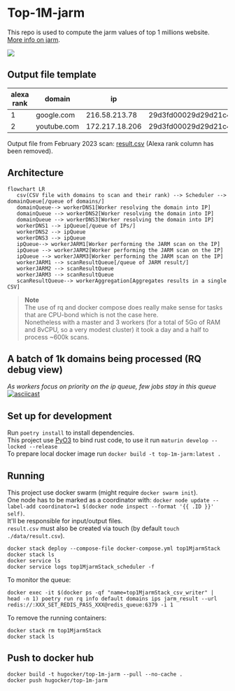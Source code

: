 # Top-1M-jarm
This repo is used to compute the jarm values of top 1 millions website.  
[More info on jarm](https://engineering.salesforce.com/easily-identify-malicious-servers-on-the-internet-with-jarm-e095edac525a/).

[![](https://img.shields.io/badge/status-done-brightgreen?style=for-the-badge)](output/result.csv)
## Output file template
| alexa rank | domain      | ip             | JARM hash                                                      |
|------------|-------------|----------------|----------------------------------------------------------------|
| 1          | google.com  | 216.58.213.78  | 29d3fd00029d29d21c42d43d00041df48f145f65c66577d0b01ecea881c1ba |
| 2          | youtube.com | 172.217.18.206 | 29d3fd00029d29d21c42d43d00041df48f145f65c66577d0b01ecea881c1ba |


Output file from February 2023 scan: [result.csv](output/result.csv) (Alexa rank column has been removed).

## Architecture
```mermaid
flowchart LR
   csv(CSV file with domains to scan and their rank) --> Scheduler --> domainQueue[/queue of domains/]
   domainQueue--> workerDNS1[Worker resolving the domain into IP] 
   domainQueue --> workerDNS2[Worker resolving the domain into IP]
   domainQueue --> workerDNS3[Worker resolving the domain into IP]
   workerDNS1 --> ipQueue[/queue of IPs/]
   workerDNS2 --> ipQueue
   workerDNS3 --> ipQueue
   ipQueue--> workerJARM1[Worker performing the JARM scan on the IP] 
   ipQueue --> workerJARM2[Worker performing the JARM scan on the IP]
   ipQueue --> workerJARM3[Worker performing the JARM scan on the IP]
   workerJARM1 --> scanResultQueue[/queue of JARM result/]
   workerJARM2 --> scanResultQueue
   workerJARM3 --> scanResultQueue
   scanResultQueue--> workerAggregation[Aggregates results in a single CSV]
```

> **Note**  
> The use of rq and docker compose does really make sense for tasks that are CPU-bond which is not the case here.  
> Nonetheless with a master and 3 workers (for a total of 5Go of RAM and 8vCPU, so a very modest cluster) it took a day and a half to process ~600k scans.

## A batch of 1k domains being processed (RQ debug view)
*As workers focus on priority on the ip queue, few jobs stay in this queue*
[![asciicast](https://asciinema.org/a/547279.png)](https://asciinema.org/a/547279)

## Set up for development
Run `poetry install` to install dependencies.  
This project use [PyO3](https://github.com/PyO3/pyo3) to bind rust code, to use it run `maturin develop --locked --release`  
To prepare local docker image run `docker build -t top-1m-jarm:latest .`  

## Running
This project use docker swarm (might require `docker swarm init`).  
One node has to be marked as a coordinator with:
`docker node update --label-add coordinator=1 $(docker node inspect --format '{{ .ID }}' self)`.  
It'll be responsible for input/output files.  
`result.csv` must also be created via touch (by default `touch ./data/result.csv`).  
```shell
docker stack deploy --compose-file docker-compose.yml top1MjarmStack
docker stack ls
docker service ls
docker service logs top1MjarmStack_scheduler -f
```

To monitor the queue:
```shell
docker exec -it $(docker ps -qf "name=top1MjarmStack_csv_writer" | head -n 1) poetry run rq info default domains ips jarm_result --url redis://:XXX_SET_REDIS_PASS_XXX@redis_queue:6379 -i 1
```

To remove the running containers:
```shell
docker stack rm top1MjarmStack
docker stack ls
```

## Push to docker hub
```shell
docker build -t hugocker/top-1m-jarm --pull --no-cache .
docker push hugocker/top-1m-jarm
```
